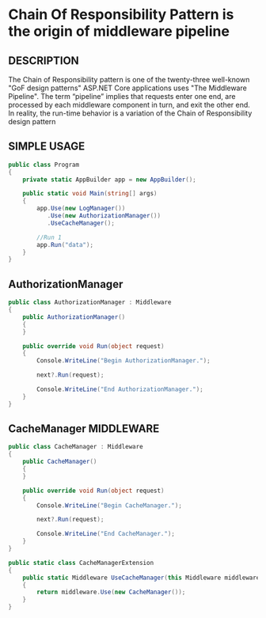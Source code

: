 Chain Of Responsibility Pattern is the origin of middleware pipeline
=============================================

## DESCRIPTION

The Chain of Responsibility pattern is one of the twenty-three well-known "GoF design patterns"
ASP.NET Core applications uses "The Middleware Pipeline". 
The term “pipeline” implies that requests enter one end, are processed by each middleware component in turn, and exit the other end.  In reality, the run-time behavior is a variation of the Chain of Responsibility design pattern



## SIMPLE USAGE

```csharp
public class Program
{
    private static AppBuilder app = new AppBuilder();

    public static void Main(string[] args)
    {
        app.Use(new LogManager())
           .Use(new AuthorizationManager())
           .UseCacheManager();

        //Run 1
        app.Run("data");
    }
}
```


## AuthorizationManager

```csharp
public class AuthorizationManager : Middleware
{
    public AuthorizationManager()
    {
    }

    public override void Run(object request)
    {
        Console.WriteLine("Begin AuthorizationManager.");

        next?.Run(request);

        Console.WriteLine("End AuthorizationManager.");
    }
}
```

## CacheManager MIDDLEWARE

```csharp
public class CacheManager : Middleware
{
    public CacheManager()
    {
    }

    public override void Run(object request)
    {
        Console.WriteLine("Begin CacheManager.");

        next?.Run(request);

        Console.WriteLine("End CacheManager.");
    }
}

public static class CacheManagerExtension
{
    public static Middleware UseCacheManager(this Middleware middleware)
    {
        return middleware.Use(new CacheManager());
    }
}
```